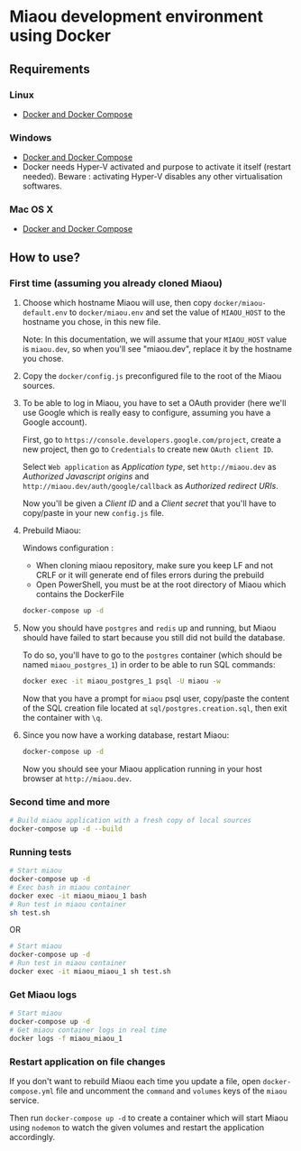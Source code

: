 Miaou development environment using Docker
===



## Requirements

### Linux

 - [Docker and Docker Compose](https://docs.docker.com/engine/installation/linux/)

### Windows

 - [Docker and Docker Compose](https://docs.docker.com/engine/installation/windows/)
 - Docker needs Hyper-V activated and purpose to activate it itself (restart needed). Beware : activating Hyper-V disables any other virtualisation softwares.

### Mac OS X

 - [Docker and Docker Compose](https://docs.docker.com/engine/installation/mac/)



## How to use?

### First time (assuming you already cloned Miaou)

 1. Choose which hostname Miaou will use, then copy `docker/miaou-default.env` to `docker/miaou.env` and set the value of `MIAOU_HOST` to the hostname you chose, in this new file.

    Note: In this documentation, we will assume that your `MIAOU_HOST` value is `miaou.dev`, so when you'll see "miaou.dev", replace it by the hostname you chose.

 2. Copy the `docker/config.js` preconfigured file to the root of the Miaou sources.

 3. To be able to log in Miaou, you have to set a OAuth provider (here we'll use Google which is really easy to configure, assuming you have a Google account).

    First, go to `https://console.developers.google.com/project`, create a new project, then go to `Credentials` to create new `OAuth client ID`.

    Select `Web application` as *Application type*, set `http://miaou.dev` as *Authorized Javascript origins* and `http://miaou.dev/auth/google/callback` as *Authorized redirect URIs*.

    Now you'll be given a *Client ID* and a *Client secret* that you'll have to copy/paste in your new `config.js` file.

 4. Prebuild Miaou:
 
	Windows configuration :
	
	- When cloning miaou repository, make sure you keep LF and not CRLF or it will generate end of files errors during the prebuild
	- Open PowerShell, you must be at the root directory of Miaou which contains the DockerFile
 
    ```bash
    docker-compose up -d
    ```

 5. Now you should have `postgres` and `redis` up and running, but Miaou should have failed to start because you still did not build the database.

    To do so, you'll have to go to the `postgres` container (which should be named `miaou_postgres_1`) in order to be able to run SQL commands:

    ```bash
    docker exec -it miaou_postgres_1 psql -U miaou -w
    ```

    Now that you have a prompt for `miaou` psql user, copy/paste the content of the SQL creation file located at `sql/postgres.creation.sql`, then exit the container with `\q`.

 6. Since you now have a working database, restart Miaou:

    ```bash
    docker-compose up -d
    ```

    Now you should see your Miaou application running in your host browser at `http://miaou.dev`.

### Second time and more

```bash
# Build miaou application with a fresh copy of local sources
docker-compose up -d --build
```

### Running tests

```bash
# Start miaou
docker-compose up -d
# Exec bash in miaou container
docker exec -it miaou_miaou_1 bash
# Run test in miaou container
sh test.sh
```

OR

```bash
# Start miaou
docker-compose up -d
# Run test in miaou container
docker exec -it miaou_miaou_1 sh test.sh
```

### Get Miaou logs

```bash
# Start miaou
docker-compose up -d
# Get miaou container logs in real time
docker logs -f miaou_miaou_1
```

### Restart application on file changes

If you don't want to rebuild Miaou each time you update a file, open `docker-compose.yml` file and uncomment the `command` and `volumes` keys of the `miaou` service.

Then run `docker-compose up -d` to create a container which will start Miaou using `nodemon` to watch the given volumes and restart the application accordingly.
